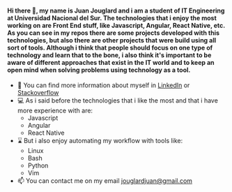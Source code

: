 #### Hi there 👋, my name is Juan Jouglard and i am a student of IT Engineering at Universidad Nacional del Sur. The technologies that i enjoy the most working on are Front End stuff, like Javascript, Angular, React Native, etc. As you can see in my repos there are some projects developed with this technologies, but also there are other projects that were build using all sort of tools. Although i think that people should focus on one type of technology and learn that to the bone, i also think it's important to be aware of different approaches that exist in the IT world and to keep an open mind when solving problems using technology as a tool.


- 🔭 You can find more information about myself in [LinkedIn](https://www.linkedin.com/in/juan-francisco-jouglard-a483a0109/) or [Stackoverflow](https://stackoverflow.com/users/story/12071202)
- :computer: As i said before the technologies that i like the most and that i have more experience with are:
  - Javascript
  - Angular
  - React Native
- :hourglass: But i also enjoy automating my workflow with tools like:
  - Linux
  - Bash
  - Python
  - Vim
- 📫 You can contact me on my email jouglardjuan@gmail.com
